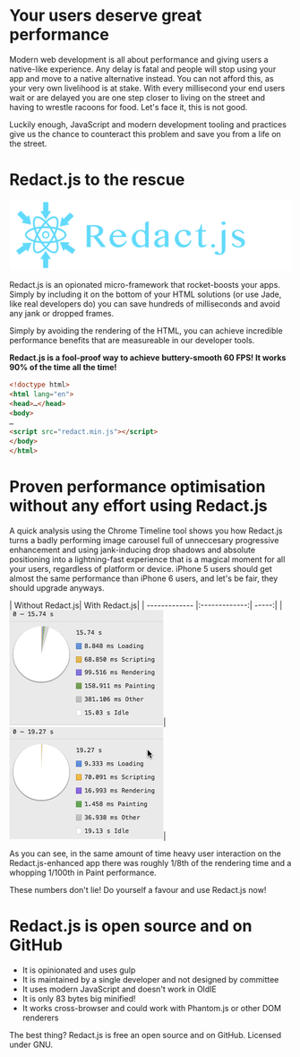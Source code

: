 # Your users deserve great performance

Modern web development is all about performance and giving users a native-like experience. Any delay is fatal and people will stop using your app and move to a native alternative instead. You can not afford this, as your very own livelihood is at stake. With every millisecond your end users wait or are delayed you are one step closer to living on the street and having to wrestle racoons for food. Let's face it, this is not good. 

Luckily enough, JavaScript and modern development tooling and practices give us the chance to counteract this problem and save you from a life on the street.

# Redact.js to the rescue

![Redact Logo](img/redact-logo.png)

Redact.js is an opionated micro-framework that rocket-boosts your apps. Simply by including it on the bottom of your HTML solutions (or use Jade, like real developers do) you can save hundreds of milliseconds and avoid any jank or dropped frames. 

Simply by avoiding the rendering of the HTML, you can achieve incredible performance benefits that are measureable in our developer tools.

**Redact.js is a fool-proof way to achieve buttery-smooth 60 FPS! It works 90% of the time all the time!**  

```html
<!doctype html>
<html lang="en">
<head>…</head>
<body>
…
<script src="redact.min.js"></script>
</body>
</html>
```

# Proven performance optimisation without any effort using Redact.js

A quick analysis using the Chrome Timeline tool shows you how Redact.js turns a badly performing image carousel full of unneccesary progressive enhancement and using jank-inducing drop shadows and absolute positioning into a lightning-fast experience that is a magical moment for all your users, regardless of platform or device. iPhone 5 users should get almost the same performance than iPhone 6 users, and let's be fair, they should upgrade anyways.

| Without Redact.js| With Redact.js|
| ------------- |:-------------:| -----:|
| ![performance without redact](img/no-redact-performance.png)|![performance with redact](img/redact-performance.png)|

As you can see, in the same amount of time heavy user interaction on the Redact.js-enhanced app there was roughly 1/8th of the rendering time and a whopping 1/100th in Paint performance. 

These numbers don't lie! Do yourself a favour and use Redact.js now! 

# Redact.js is open source and on GitHub

<ul>
  <li>It is opinionated and uses gulp</li>
  <li>It is maintained by a single developer and not designed by committee</li>
  <li>It uses modern JavaScript and doesn't work in OldIE</li>
  <li>It is only 83 bytes big minified!</li>
  <li>It works cross-browser and could work with Phantom.js or other DOM renderers</li>
</ul>

The best thing? Redact.js is free an open source and on GitHub. Licensed under GNU.









